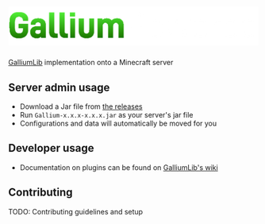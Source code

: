 # ![Gallium Logo](./.github/assets/GalliumPowered.png)
[GalliumLib](https://github.com/GalliumPowered/GalliumLib/) implementation onto a Minecraft server

## Server admin usage
* Download a Jar file from [the releases](https://github.com/GalliumPowered/Gallium/releases/)
* Run `Gallium-x.x.x-x.x.x.jar` as your server's jar file
* Configurations and data will automatically be moved for you

## Developer usage
* Documentation on plugins can be found on [GalliumLib's wiki](https://github.com/GalliumPowered/GalliumLib/wiki)

## Contributing
TODO: Contributing guidelines and setup